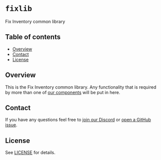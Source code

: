 # `fixlib`
Fix Inventory common library


## Table of contents

* [Overview](#overview)
* [Contact](#contact)
* [License](#license)


## Overview
This is the Fix Inventory common library. Any functionality that is required by more than one of [our components](https://github.com/someengineering/fixinventory#component-list) will be put in here.

## Contact
If you have any questions feel free to [join our Discord](https://discord.gg/fixsecurity) or [open a GitHub issue](https://github.com/someengineering/fixinventory/issues/new).


## License
See [LICENSE](../LICENSE) for details.
